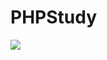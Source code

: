 # PHPStudy

![](https://github.com/jeansgit/PHPStudy/blob/master/PHP%E5%AD%A6%E4%B9%A0%E7%AC%94%E8%AE%B0.bmp)
